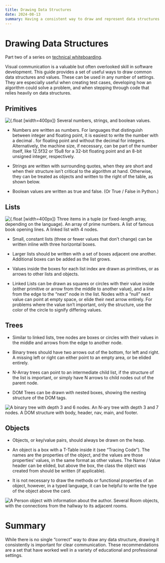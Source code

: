 ```yaml
---
title: Drawing Data Structures
date: 2024-08-13
summary: Having a consistent way to draw and represent data structures helps communicate on the job and in an interview. In this article, we'll look at some simple ways to draw common data structures, with a focus on trees, lists, and objects.
---
```

# Drawing Data Structures

Part two of a series on [technical whiteboarding](/blog/interview_01_whiteboard).

Visual communication is a valuable but often overlooked skill in software development. This guide provides a set of useful ways to draw common data structures and values. These can be used in any number of settings. They are especially useful when creating test cases, developing how an algorithm could solve a problem, and when stepping through code that relies heavily on data structures.

## Primitives

![{.float [width=400px]} Several numbers, strings, and boolean values.](/images/Technical_Whiteboarding_Drawing_Primitives.png)

* Numbers are written as numbers. For languages that distinguish between integer and floating point, it is easiest to write the number with a decimal . for floating point and without the decimal for integers. Alternatively, the machine size, if necessary, can be part of the number itself, like 12.5f32 or 15u8 for a 32-bit floating point and an 8-bit unsigned integer, respectively.

* Strings are written with surrounding quotes, when they are short and when their structure isn’t critical to the algorithm at hand. Otherwise, they can be treated as objects and written to the right of the table, as shown below.

* Boolean values are written as true and false. (Or True / False in Python.)


## Lists

![{.float [width=400px]} Three items in a tuple (or fixed-length array, depending on the language). An array of prime numbers. A list of famous book opening lines. A linked list with 4 nodes.](/images/Technical_Whiteboarding_Drawing_Simple.png)

* Small, constant lists (three or fewer values that don’t change) can be written inline with three horizontal boxes.

* Larger lists should be written with a set of boxes adjacent one another. Additional boxes can be added as the list grows.

* Values inside the boxes for each list index are drawn as primitives, or as arrows to other lists and objects.

* Linked Lists can be drawn as squares or circles with their value inside (either primitive or arrow from the middle to another value), and a line from the edge to the “next” node in the list. Nodes with a “null” next value can point at empty space, or elide their next arrow entirely. For problems where the value isn’t important, only the structure, use the color of the circle to signify differing values.


## Trees

* Similar to linked lists, tree nodes are boxes or circles with their values in the middle and arrows from the edge to another node.

* Binary trees should have two arrows out of the bottom, for left and right. A missing left or right can either point to an empty area, or be elided entirely.

* N-Array trees can point to an intermediate child list, if the structure of the list is important, or simply have N arrows to child nodes out of the parent node.

* DOM Trees can be drawn with nested boxes, showing the nesting structure of the DOM tags.

![A binary tree with depth 3 and 6 nodes. An N-ary tree with depth 3 and 7 nodes. A DOM structure with body, header, nav, main, and footer.](/images/Technical_Whiteboarding_Drawing_Trees.png)


## Objects

* Objects, or key/value pairs, should always be drawn on the heap.

* An object is a box with a T-Table inside it (see “Tracing Code”). The names are the properties of the object, and the values are those properties’ values, in the same format as other values. The Name / Value header can be elided, but above the box, the class the object was created from should be written (if applicable).

* It is not necessary to draw the methods or functional properties of an object, however, in a typed language, it can be helpful to write the type of the object above the card.

![A Person object with information about the author. Several Room objects, with the connections from the hallway to its adjacent rooms.](/images/Technical_Whiteboarding_Drawing_Objects.png)

# Summary

While there is no single “correct” way to draw any data structure, drawing it consistently is important for clear communication. These recommendations are a set that have worked well in a variety of educational and professional settings.